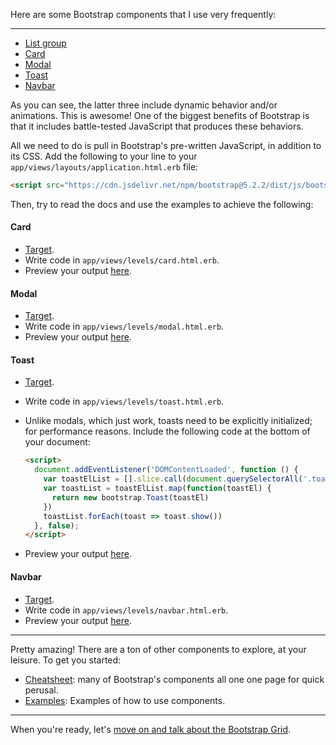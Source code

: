 Here are some Bootstrap components that I use very frequently:

---

- <a href="https://getbootstrap.com/docs/5.2/components/list-group/" target="_blank">List group</a>
- <a href="https://getbootstrap.com/docs/5.2/components/card/" target="_blank">Card</a>
- <a href="https://getbootstrap.com/docs/5.2/components/modal/" target="_blank">Modal</a>
- <a href="https://getbootstrap.com/docs/5.2/components/toasts/" target="_blank">Toast</a>
- <a href="https://getbootstrap.com/docs/5.2/components/navbar/" target="_blank">Navbar</a>

As you can see, the latter three include dynamic behavior and/or animations. This is awesome! One of the biggest benefits of Bootstrap is that it includes battle-tested JavaScript that produces these behaviors.

All we need to do is pull in Bootstrap's pre-written JavaScript, in addition to its CSS. Add the following to your line to your `app/views/layouts/application.html.erb` file:

```html
<script src="https://cdn.jsdelivr.net/npm/bootstrap@5.2.2/dist/js/bootstrap.bundle.min.js"></script>
```

Then, try to read the docs and use the examples to achieve the following:

#### Card

- <a href="/targets/card" target="_blank">Target</a>.
- Write code in `app/views/levels/card.html.erb`.
- Preview your output <a href="/levels/card" target="_blank">here</a>.

#### Modal

- <a href="/targets/modal" target="_blank">Target</a>.
- Write code in `app/views/levels/modal.html.erb`.
- Preview your output <a href="/levels/modal" target="_blank">here</a>.

#### Toast

- <a href="/targets/toast" target="_blank">Target</a>.
- Write code in `app/views/levels/toast.html.erb`.
- Unlike modals, which just work, toasts need to be explicitly initialized; for performance reasons. Include the following code at the bottom of your document:

    ```html
    <script>
      document.addEventListener('DOMContentLoaded', function () {
        var toastElList = [].slice.call(document.querySelectorAll('.toast'))
        var toastList = toastElList.map(function(toastEl) {
          return new bootstrap.Toast(toastEl)
        })
        toastList.forEach(toast => toast.show())
      }, false);
    </script>
    ```
- Preview your output <a href="/levels/toast" target="_blank">here</a>.

#### Navbar

- <a href="/targets/navbar" target="_blank">Target</a>.
- Write code in `app/views/levels/navbar.html.erb`.
- Preview your output <a href="/levels/navbar" target="_blank">here</a>.

---

Pretty amazing! There are a ton of other components to explore, at your leisure. To get you started:

- [Cheatsheet](https://getbootstrap.com/docs/5.2/examples/cheatsheet/): many of Bootstrap's components all one one page for quick perusal.
- [Examples](https://getbootstrap.com/docs/5.2/examples/): Examples of how to use components.

---

When you're ready, let's [move on and talk about the Bootstrap Grid](/instructions/grid).
